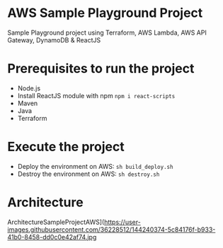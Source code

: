 # AWS Sample Playground Project
Sample Playground project using Terraform, AWS Lambda, AWS API Gateway, DynamoDB &amp; ReactJS

# Prerequisites to run the project
* Node.js
* Install ReactJS module with npm `npm i react-scripts`
* Maven
* Java
* Terraform

# Execute the project
* Deploy the environment on AWS: `sh build_deploy.sh`
* Destroy the environment on AWS: `sh destroy.sh`

# Architecture
ArchitectureSampleProjectAWS](https://user-images.githubusercontent.com/36228512/144240374-5c84176f-b933-41b0-8458-dd0c0e42af74.jpg
